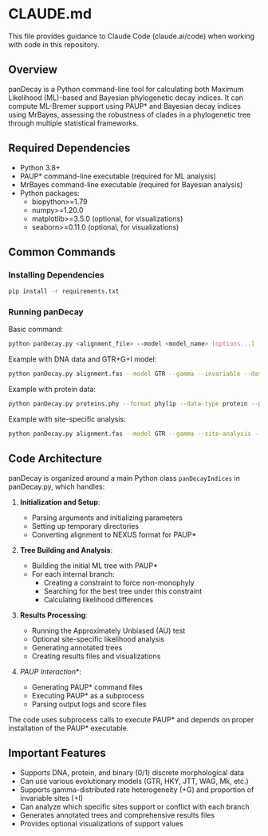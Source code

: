 # CLAUDE.md

This file provides guidance to Claude Code (claude.ai/code) when working with code in this repository.

## Overview

panDecay is a Python command-line tool for calculating both Maximum Likelihood (ML)-based and Bayesian phylogenetic decay indices. It can compute ML-Bremer support using PAUP* and Bayesian decay indices using MrBayes, assessing the robustness of clades in a phylogenetic tree through multiple statistical frameworks.

## Required Dependencies

- Python 3.8+
- PAUP* command-line executable (required for ML analysis)
- MrBayes command-line executable (required for Bayesian analysis)
- Python packages:
  - biopython>=1.79
  - numpy>=1.20.0
  - matplotlib>=3.5.0 (optional, for visualizations)
  - seaborn>=0.11.0 (optional, for visualizations)

## Common Commands

### Installing Dependencies

```bash
pip install -r requirements.txt
```

### Running panDecay

Basic command:
```bash
python panDecay.py <alignment_file> --model <model_name> [options...]
```

Example with DNA data and GTR+G+I model:
```bash
python panDecay.py alignment.fas --model GTR --gamma --invariable --data-type dna
```

Example with protein data:
```bash
python panDecay.py proteins.phy --format phylip --data-type protein --protein-model WAG --gamma
```

Example with site-specific analysis:
```bash
python panDecay.py alignment.fas --model GTR --gamma --site-analysis --visualize
```

## Code Architecture

panDecay is organized around a main Python class `panDecayIndices` in panDecay.py, which handles:

1. **Initialization and Setup**: 
   - Parsing arguments and initializing parameters
   - Setting up temporary directories
   - Converting alignment to NEXUS format for PAUP*

2. **Tree Building and Analysis**:
   - Building the initial ML tree with PAUP*
   - For each internal branch:
     - Creating a constraint to force non-monophyly
     - Searching for the best tree under this constraint
     - Calculating likelihood differences

3. **Results Processing**:
   - Running the Approximately Unbiased (AU) test
   - Optional site-specific likelihood analysis
   - Generating annotated trees
   - Creating results files and visualizations

4. **PAUP* Interaction**:
   - Generating PAUP* command files
   - Executing PAUP* as a subprocess
   - Parsing output logs and score files

The code uses subprocess calls to execute PAUP* and depends on proper installation of the PAUP* executable.

## Important Features

- Supports DNA, protein, and binary (0/1) discrete morphological data
- Can use various evolutionary models (GTR, HKY, JTT, WAG, Mk, etc.)
- Supports gamma-distributed rate heterogeneity (+G) and proportion of invariable sites (+I)
- Can analyze which specific sites support or conflict with each branch
- Generates annotated trees and comprehensive results files
- Provides optional visualizations of support values